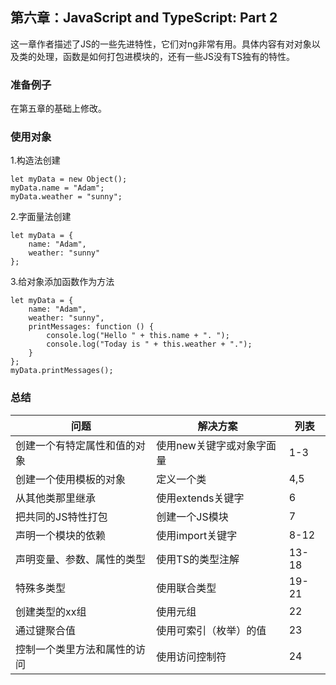 ## 第六章：JavaScript and TypeScript: Part 2
这一章作者描述了JS的一些先进特性，它们对ng非常有用。具体内容有对对象以及类的处理，函数是如何打包进模块的，还有一些JS没有TS独有的特性。
### 准备例子
在第五章的基础上修改。
### 使用对象
1.构造法创建
```
let myData = new Object();
myData.name = "Adam";
myData.weather = "sunny";
```
2.字面量法创建
```
let myData = {
    name: "Adam",
    weather: "sunny"
};
```
3.给对象添加函数作为方法
```
let myData = {
    name: "Adam",
    weather: "sunny",
    printMessages: function () {
        console.log("Hello " + this.name + ". ");
        console.log("Today is " + this.weather + ".");
    }
};
myData.printMessages();
```
### 总结

| 问题 | 解决方案 | 列表 |
| --- | --- | --- | 
|创建一个有特定属性和值的对象|使用new关键字或对象字面量|1-3|
|创建一个使用模板的对象|定义一个类|4,5|
|从其他类那里继承|使用extends关键字|6|
|把共同的JS特性打包|创建一个JS模块|7|
|声明一个模块的依赖|使用import关键字|8-12|
|声明变量、参数、属性的类型|使用TS的类型注解|13-18	|
|特殊多类型|使用联合类型|19-21|
|创建类型的xx组|使用元组|22|
|通过键聚合值|使用可索引（枚举）的值|23|
|控制一个类里方法和属性的访问|使用访问控制符|24|

